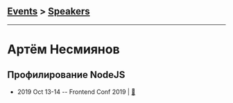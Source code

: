 ## [Events](../README.md) > [Speakers](../speakers.md)
---

# Артём Несмиянов

## Профилирование NodeJS
- 2019 Oct 13-14 -- Frontend Conf 2019  | [:notebook:](https://drive.google.com/file/d/1hlSW6HHYqbtJ2BMOZtxA2oPMUTjrO29B)  
